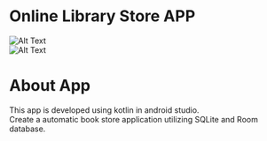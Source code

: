 # Online Library Store APP

![Alt Text](https://github.com/SamidiPrarthana/Mad-Lab/blob/master/WhatsApp%20Image%202024-07-25%20at%2012.16.54%20AM.jpeg?raw=true)  
![Alt Text](https://github.com/SamidiPrarthana/Mad-Lab/blob/master/WhatsApp%20Image%202024-07-25%20at%2012.16.54%20AM%20(1).jpeg?raw=true)  


# About App  
This app is developed using kotlin in android studio.  
Create a automatic book store application utilizing SQLite and Room database.

